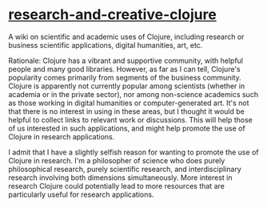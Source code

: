 # [research-and-creative-clojure](https://github.com/mars0i/research-and-creative-clojure/wiki)
A wiki on scientific and academic uses of Clojure, including research or business scientific applications, digital humanities, art, etc.

Rationale: Clojure has a vibrant and supportive community, with helpful people and many good libraries.  However, as far as I can tell, Clojure's popularity comes primarily from segments of the business community.  Clojure is apparently not currently popular among scientists (whether in academia or in the private sector), nor among non-science academics such as those working in digital humanities or computer-generated art.  It's not that there is no interest in using in these areas, but I thought it would be helpful to collect links to relevant work or discussions.  This will help those of us interested in such applications, and might help promote the use of Clojure in research applications.  

I admit that I have a slightly selfish reason for wanting to promote the use of Clojure in research.  I'm a philosopher of science who does purely philosophical research, purely scientific research, and interdisciplinary research involving both dimensions simultaneously.  More interest in research Clojure could potentially lead to more resources that are particularly useful for research applications.
